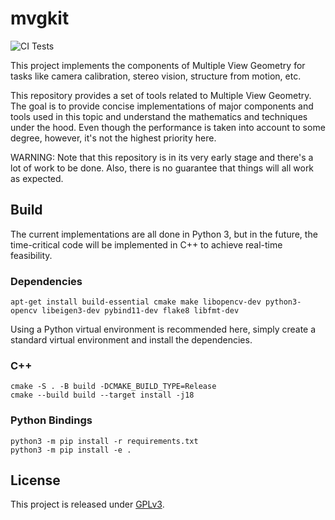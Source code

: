 # mvgkit

![CI Tests](https://github.com/kunlin596/mvg/actions/workflows/ci.yml/badge.svg)

This project implements the components of Multiple View Geometry for tasks like camera calibration, stereo vision, structure from motion, etc.

This repository provides a set of tools related to Multiple View Geometry. The goal is to provide concise implementations of major components and tools used in this topic and understand the mathematics and techniques under the hood. Even though the performance is taken into account to some degree, however, it's not the highest priority here.

WARNING: Note that this repository is in its very early stage and there's a lot of work to be done. Also, there is no guarantee that things will all work as expected.

## Build

The current implementations are all done in Python 3, but in the future, the time-critical code will be implemented in C++ to achieve real-time feasibility.

### Dependencies

```shell
apt-get install build-essential cmake make libopencv-dev python3-opencv libeigen3-dev pybind11-dev flake8 libfmt-dev
```

Using a Python virtual environment is recommended here, simply create a standard virtual environment and install the dependencies.

### C++

```shell
cmake -S . -B build -DCMAKE_BUILD_TYPE=Release
cmake --build build --target install -j18
```

### Python Bindings

```shell
python3 -m pip install -r requirements.txt
python3 -m pip install -e .
```

## License

This project is released under [GPLv3](https://github.com/kunlin596/mvgkit/blob/master/LICENSE).
